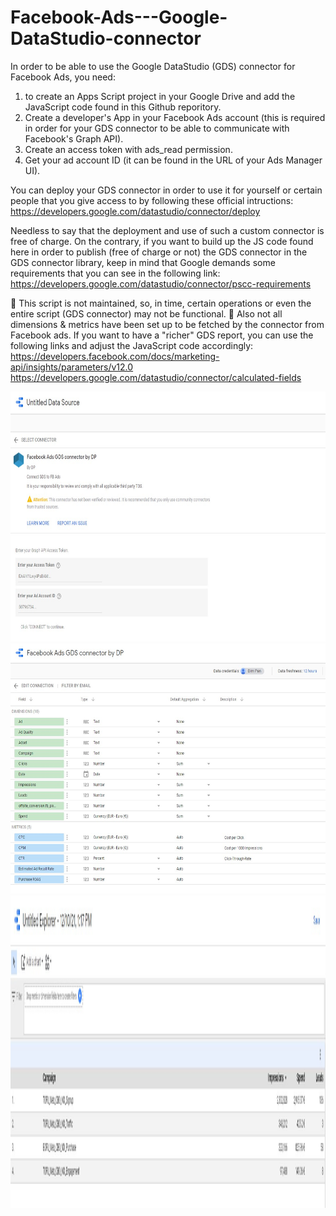 # Facebook-Ads---Google-DataStudio-connector
In order to be able to use the Google DataStudio (GDS) connector for Facebook Ads, you need:
1) to create an Apps Script project in your Google Drive and add the JavaScript code found in this Github reporitory.
2) Create a developer's App in your Facebook Ads account (this is required in order for your GDS connector to be able to communicate with Facebook's Graph API).
3) Create an access token with ads_read permission.
4) Get your ad account ID (it can be found in the URL of your Ads Manager UI).

You can deploy your GDS connector in order to use it for yourself or certain people that you give access to by following these official intructions:
https://developers.google.com/datastudio/connector/deploy

Needless to say that the deployment and use of such a custom connector is free of charge.
On the contrary, if you want to build up the JS code found here in order to publish (free of charge or not) the GDS connector in the GDS connector library, keep in mind that Google demands some requirements that you can see in the following link:
https://developers.google.com/datastudio/connector/pscc-requirements

🚸 This script is not maintained, so, in time, certain operations or even the entire script (GDS connector) may not be functional. 
🚸 Also not all dimensions & metrics have been set up to be fetched by the connector from Facebook ads. If you want to have a "richer" GDS report, you can use the following links and adjust the JavaScript code accordingly:
https://developers.facebook.com/docs/marketing-api/insights/parameters/v12.0
https://developers.google.com/datastudio/connector/calculated-fields

<img src="https://github.com/dpan331/Facebook-Ads---Google-DataStudio-connector/blob/main/img/dataSourceConnector.jpg" height="400" width="600">

<img src="https://github.com/dpan331/Facebook-Ads---Google-DataStudio-connector/blob/main/img/dataSourceConnector_config.jpg" height="400" width="600">

<img src="https://github.com/dpan331/Facebook-Ads---Google-DataStudio-connector/blob/main/img/dataSourceConnector_explorer.jpg" height="500" width="1200">

